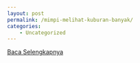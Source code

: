 ```yaml
---
layout: post
permalink: /mimpi-melihat-kuburan-banyak/
categories:
    - Uncategorized
---
```


[Baca Selengkapnya](/07)